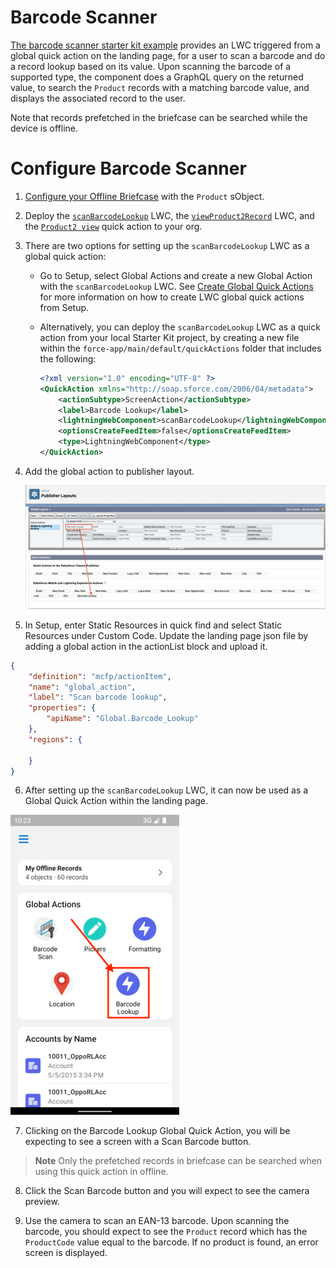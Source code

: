 # Barcode Scanner

[The barcode scanner starter kit example](../force-app/main/default/lwc/scanBarcodeLookup/) provides an LWC triggered from a global quick action on the landing page, for a user to scan a barcode and do a record lookup based on its value. Upon scanning the barcode of a supported type, the component does a GraphQL query on the returned value, to search the `Product` records with a matching barcode value, and displays the associated record to the user.

Note that records prefetched in the briefcase can be searched while the device is offline.

# Configure Barcode Scanner

1. [Configure your Offline Briefcase](../README.md#define-an-offline-briefcase) with the `Product` sObject.
2. Deploy the [`scanBarcodeLookup`](../force-app/main/default/lwc/scanBarcodeLookup) LWC, the [`viewProduct2Record`](../force-app/main/default/lwc/viewProduct2Record) LWC, and the [`Product2 view`](../force-app/main/default/quickActions/Product2.view.quickAction-meta.xml) quick action to your org.
3. There are two options for setting up the `scanBarcodeLookup` LWC as a global quick action:
    - Go to Setup, select Global Actions and create a new Global Action with the `scanBarcodeLookup` LWC. See [Create Global Quick Actions](https://help.salesforce.com/s/articleView?id=sf.creating_global_actions.htm&type=5) for more information on how to create LWC global quick actions from Setup.
    - Alternatively, you can deploy the `scanBarcodeLookup` LWC as a quick action from your local Starter Kit project, by creating a new file within the `force-app/main/default/quickActions` folder that includes the following:

        ```xml
        <?xml version="1.0" encoding="UTF-8" ?>
        <QuickAction xmlns="http://soap.sforce.com/2006/04/metadata">
            <actionSubtype>ScreenAction</actionSubtype>
            <label>Barcode Lookup</label>
            <lightningWebComponent>scanBarcodeLookup</lightningWebComponent>
            <optionsCreateFeedItem>false</optionsCreateFeedItem>
            <type>LightningWebComponent</type>
        </QuickAction>
        ```

4. Add the global action to publisher layout. 

    ![Add LWC Quick Actions to Mobile Layouts](../images/LWCQuickActionsPublisherLayouts.png)

5. In Setup, enter Static Resources in quick find and select Static Resources under Custom Code. Update the landing page json file by adding a global action in the actionList block and upload it.

```json
{
    "definition": "mcfp/actionItem",
    "name": "global_action",
    "label": "Scan barcode lookup",
    "properties": {
        "apiName": "Global.Barcode_Lookup"
    },
    "regions": {
    
    }
}
```

6. After setting up the `scanBarcodeLookup` LWC, it can now be used as a Global Quick Action within the landing page. 

  ![Barcode Scanner Lookup Quick Action](../images/LandingPageBarcodeScannerLookupQuickAction.png)

7. Clicking on the Barcode Lookup Global Quick Action, you will be expecting to see a screen with a Scan Barcode button.

> **Note**
> Only the prefetched records in briefcase can be searched when using this quick action in offline.

8. Click the Scan Barcode button and you will expect to see the camera preview. 

9. Use the camera to scan an EAN-13 barcode. Upon scanning the barcode, you should expect to see the `Product` record which has the `ProductCode` value equal to the barcode. If no product is found, an error screen is displayed.

